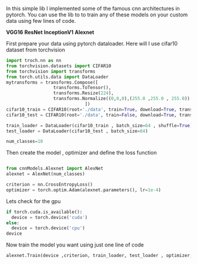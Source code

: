 In this simple lib I implemented some of the famous cnn architectures in pytorch. You can use the lib to to train any of these models on your custom data using few lines of code.


**VGG16** 
**ResNet**
**InceptionV1**
**Alexnet**


First prepare your data using pytorch dataloader. Here will I use cifar10 dataset from torchvision
 ```python
import troch.nn as nn
from torchvision.datasets import CIFAR10 
from torchvision import transforms
from torch.utils.data import DataLoader
mytransforms = transforms.Compose([
                   transforms.ToTensor(),
                   transforms.Resize(224),
                   transforms.Normalize((0,0,0),(255.0 ,255.0 , 255.0)) 
                               ])
cifar10_train = CIFAR10(root='./data', train=True, download=True, transform=mytransforms)
cifar10_test = CIFAR10(root='./data', train=False, download=True, transform=mytransforms

train_loader = DataLoader(cifar10_train , batch_size=64 , shuffle=True)
test_loader = DataLoader(cifar10_test , batch_size=64)

num_classes=10

```
Then create the model ,  optimizer and define the loss function

```python

from cnnModels.Alexnet import AlexNet
alexnet = AlexNet(num_classes)

criterion = nn.CrossEntropyLoss()
optimizer = torch.optim.Adam(alexnet.parameters(), lr=1e-4)

```
Lets check for the gpu 
```python
if torch.cuda.is_available():
  device = torch.device('cuda')
else:
  device = torch.device('cpu')
device
```
Now train the model you want using just one line of code

```python
alexnet.Train(device ,criterion, train_loader, test_loader , optimizer, num_epochs=10)
```
